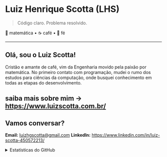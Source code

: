 # Luiz Henrique Scotta (LHS)
> Código claro. Problema resolvido.

🧠 matemática • ☕ café • 🙏 fé

---

## Olá, sou o Luiz Scotta!  
Cristão e amante de café, vim da Engenharia movido pela paixão por matemática. No primeiro contato com programação, mudei o rumo dos estudos para ciências da computação, onde busquei conhecimento em todas as etapas do desenvolvimento.

saiba mais sobre mim -> https://www.luizscotta.com.br/
---

## Vamos conversar?
**Email:** luizhgscotta@gmail.com 
**LinkedIn:** https://www.linkedin.com/in/luiz-scotta-450572213/  


<details>
  <summary>Estatísticas do GitHub</summary>
  <img src="https://github-readme-stats.vercel.app/api?username=luizHScotta&show_icons=true&theme=transparent&hide_title=true&hide_border=true" alt="GitHub stats" />
  <img src="https://github-readme-stats.vercel.app/api/top-langs/?username=luizHScotta&layout=compact&theme=transparent&hide_border=true" alt="Top languages" />
</details>
